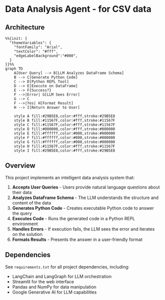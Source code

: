 # Data Analysis Agent - for CSV data

## Architecture

```mermaid
%%{init: {
  "themeVariables": {
    "fontFamily": "Arial",
    "textColor": "#fff",
    "edgeLabelBackground":"#000",
  }
}}%%
graph TD
    A[User Query] --> B[LLM Analyzes DataFrame Schema]
    B --> C[Generate Python Code]
    C --> D[Python REPL Tool]
    D --> E[Execute on DataFrame]
    E --> F{Success?}
    F -->|Error| G[LLM Sees Error]
    G --> C
    F -->|Yes| H[Format Result]
    H --> I[Return Answer to User]

    style A fill:#29B5E8,color:#fff,stroke:#29B5E8
    style B fill:#11567F,color:#fff,stroke:#11567F
    style C fill:#11567F,color:#fff,stroke:#11567F
    style D fill:#000000,color:#fff,stroke:#000000
    style E fill:#ffffff,color:#000,stroke:#000000
    style F fill:#ffffff,color:#000,stroke:#000000
    style G fill:#ffffff,color:#000,stroke:#000000
    style H fill:#11567F,color:#fff,stroke:#11567F
    style I fill:#29B5E8,color:#fff,stroke:#29B5E8
```

## Overview

This project implements an intelligent data analysis system that:

1. **Accepts User Queries** - Users provide natural language questions about their data
2. **Analyzes DataFrame Schema** - The LLM understands the structure and content of the data
3. **Generates Python Code** - Creates executable Python code to answer the query
4. **Executes Code** - Runs the generated code in a Python REPL environment
5. **Handles Errors** - If execution fails, the LLM sees the error and iterates on the solution
6. **Formats Results** - Presents the answer in a user-friendly format

## Dependencies

See `requirements.txt` for all project dependencies, including:
- LangChain and LangGraph for LLM orchestration
- Streamlit for the web interface
- Pandas and NumPy for data manipulation
- Google Generative AI for LLM capabilities